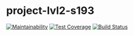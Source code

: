 # project-lvl2-s193
[![Maintainability](https://api.codeclimate.com/v1/badges/c4e26ea9053b059e7f6d/maintainability)](https://codeclimate.com/github/LeonidKuzmin/project-lvl2-s193/maintainability)
[![Test Coverage](https://api.codeclimate.com/v1/badges/c4e26ea9053b059e7f6d/test_coverage)](https://codeclimate.com/github/LeonidKuzmin/project-lvl2-s193/test_coverage)
[![Build Status](https://travis-ci.org/LeonidKuzmin/project-lvl2-s193.svg?branch=master)](https://travis-ci.org/LeonidKuzmin/project-lvl2-s193)
